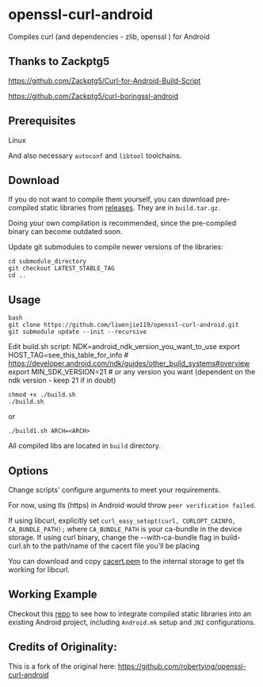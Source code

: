 # openssl-curl-android

Compiles curl (and dependencies - zlib, openssl ) for Android

## Thanks to Zackptg5

https://github.com/Zackptg5/Curl-for-Android-Build-Script

https://github.com/Zackptg5/curl-boringssl-android

## Prerequisites

Linux

And also necessary `autoconf` and `libtool` toolchains.

## Download

If you do not want to compile them yourself, you can download pre-compiled static libraries from [releases](https://github.com/Zackptg5/openssl-curl-android/releases). They are in `build.tar.gz`.

Doing your own compilation is recommended, since the pre-compiled binary can become outdated soon.

Update git submodules to compile newer versions of the libraries:
```
cd submodule_directory
git checkout LATEST_STABLE_TAG
cd ..
```

## Usage

```
bash
git clone https://github.com/liwenjie119/openssl-curl-android.git
git submodule update --init --recursive
```
Edit build.sh script:
NDK=android_ndk_version_you_want_to_use
export HOST_TAG=see_this_table_for_info # https://developer.android.com/ndk/guides/other_build_systems#overview
export MIN_SDK_VERSION=21 # or any version you want (dependent on the ndk version - keep 21 if in doubt)
```
chmod +x ./build.sh
./build.sh
```
or
```
./build1.sh ARCH=<ARCH>
```
All compiled libs are located in `build` directory.

## Options

Change scripts' configure arguments to meet your requirements.

For now, using tls (https) in Android would throw `peer verification failed`.

If using libcurl, explicitly set `curl_easy_setopt(curl, CURLOPT_CAINFO, CA_BUNDLE_PATH);` where `CA_BUNDLE_PATH` is your ca-bundle in the device storage.
If using curl binary, change the --with-ca-bundle flag in build-curl.sh to the path/name of the cacert file you'll be placing

You can download and copy [cacert.pem](https://curl.haxx.se/docs/caextract.html) to the internal storage to get tls working for libcurl.

## Working Example

Checkout this [repo](https://github.com/robertying/CampusNet-Android/blob/master/app/src/main/cpp/jni) to see how to integrate compiled static libraries into an existing Android project, including `Android.mk` setup and `JNI` configurations.

## Credits of Originality:

This is a fork of the original here: https://github.com/robertying/openssl-curl-android
